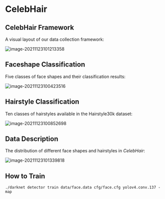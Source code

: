 # CelebHair

## CelebHair Framework

A visual layout of our data collection framework: 

![image-20211123101213358](https://tva1.sinaimg.cn/large/008i3skNly1gwov2x86b5j30r10g1wfg.jpg)

## Faceshape Classification

Five classes of face shapes and their classification results: 

![image-20211123100423516](https://tva1.sinaimg.cn/large/008i3skNly1gwouus2wu6j30l109h75r.jpg)

## Hairstyle Classification

Ten classes of hairstyles available in the Hairstyle30k dataset:

![image-20211123100852698](https://tva1.sinaimg.cn/large/008i3skNly1gwouzfolmuj30kn0b1myv.jpg)

## Data Description

The distribution of different face shapes and hairstyles in *CelebHair*: 

![image-20211123101339818](https://tva1.sinaimg.cn/large/008i3skNly1gwov4ezt78j315j0g73zr.jpg)

## How to Train

```shell
./darknet detector train data/face.data cfg/face.cfg yolov4.conv.137 -map 
```




